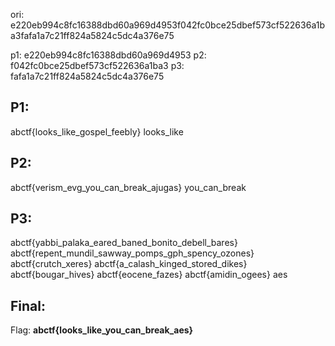 ori: e220eb994c8fc16388dbd60a969d4953f042fc0bce25dbef573cf522636a1ba3fafa1a7c21ff824a5824c5dc4a376e75

p1: e220eb994c8fc16388dbd60a969d4953
p2: f042fc0bce25dbef573cf522636a1ba3
p3: fafa1a7c21ff824a5824c5dc4a376e75

P1:
---
abctf{looks_like_gospel_feebly}
looks_like

P2:
----
abctf{verism_evg_you_can_break_ajugas}
you_can_break

P3:
----
abctf{yabbi_palaka_eared_baned_bonito_debell_bares}
abctf{repent_mundil_sawway_pomps_gph_spency_ozones}
abctf{crutch_xeres}
abctf{a_calash_kinged_stored_dikes}
abctf{bougar_hives}
abctf{eocene_fazes}
abctf{amidin_ogees}
aes

Final:
-----
Flag: **abctf{looks_like_you_can_break_aes}**
